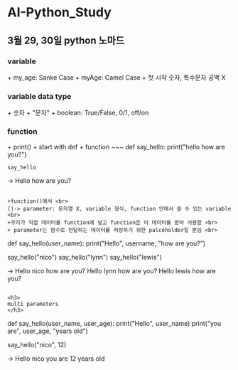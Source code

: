 # AI-Python_Study
<h2>
3월 29, 30일 python 노마드
</h2>

<h3>
variable
</h3>
+ my_age: Sanke Case 
+ myAge: Camel Case 
+ 첫 시작 숫자, 특수문자 공백 X 

<h3>
variable data type
</h3>
+ 숫자 
+ "문자"
+ boolean: True/False, 0/1, off/on 

<h3>
function
</h3>
+ print() 
+ start with def + function 
~~~
def say_hello:
    print("hello how are you?")

    say_hello

-> Hello how are you?
~~~

+function()에서 <br>
()-> parameter: 문자열 X, variable 형식, function 안에서 쓸 수 있는 variable <br>
+우리가 직접 데이터를 function에 넣고 function은 이 데이터를 받아 사용함 <br>
+ parameter는 함수로 전달하는 데이터를 저장하기 위한 palceholder일 뿐임 <br>
~~~
def say_hello(user_name):
    print("Hello", username, "how are you?")

say_hello("nico")
say_hello("lynn")
say_hello("lewis")

-> Hello nico how are you?
   Hello lynn how are you?
   Hello lewis how are you?
~~~

<h3>
multi parameters
</h3>
~~~
def say_hello(user_name, user_age):
    print("Hello", user_name)
    print("you are", user_age, "years old")

say_hello("nico", 12)

-> Hello nico
   you are 12 years old
~~~